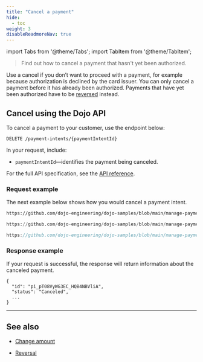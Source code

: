 ```yaml
---
title: "Cancel a payment"
hide: 
  - toc
weight: 3
disableReadmoreNav: true
---
```

import Tabs from '@theme/Tabs';
import TabItem from '@theme/TabItem';

>Find out how to cancel a payment that hasn't yet been authorized.

Use a cancel if you don’t want to proceed with a payment, for example because authorization is declined by the card issuer.
You can only cancel a payment before it has already been authorized. Payments that have yet been authorized have to be [reversed](reversal/) instead.

## Cancel using the Dojo API

To cancel a payment to your customer, use the endpoint below:

``` DELETE /payment-intents/{paymentIntentId} ```

In your request, include:

* `paymentIntentId`—identifies the payment being canceled.

For the full API specification, see the [API reference](/api#operation/PaymentIntents_Delete).

### Request example

The next example below shows how you would cancel a payment intent.

<Tabs groupId="codeGroup">
  <TabItem value="curl" label="curl" default>

```bash reference
https://github.com/dojo-engineering/dojo-samples/blob/main/manage-payments/curl/cancel.sh
```

  </TabItem>
  <TabItem value="python" label="Python">

```py reference
https://github.com/dojo-engineering/dojo-samples/blob/main/manage-payments/python/cancel.py
```

  </TabItem>
  <TabItem value="C#" label="C#">

```cs reference
https://github.com/dojo-engineering/dojo-samples/blob/main/manage-payments/cs/cancel.cs
```

  </TabItem>
</Tabs>

### Response example

If your request is successful, the response will return information about the canceled payment.

```
{
  "id": "pi_pT08VyWG3EC_HQB4NBVliA",
  "status": "Canceled",
  ...
}
```

---

## See also

* [Change amount](../change-amount/)

* [Reversal](reversal/)
